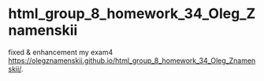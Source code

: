 # html_group_8_homework_34_Oleg_Znamenskii
fixed &amp; enhancement my exam4
https://olegznamenskii.github.io/html_group_8_homework_34_Oleg_Znamenskii/.
